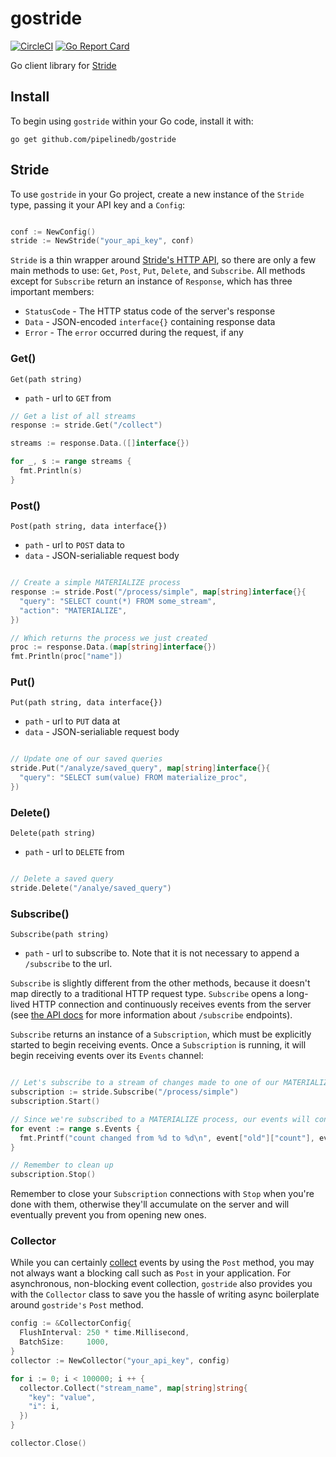 # gostride

[![CircleCI](https://circleci.com/gh/pipelinedb/gostride.svg?style=shield)](https://circleci.com/gh/pipelinedb/gostride)
[![Go Report Card](https://goreportcard.com/badge/pipelinedb/gostride)](https://goreportcard.com/report/pipelinedb/gostride) 

Go client library for [Stride](https://www.stride.io/docs)

## Install

To begin using `gostride` within your Go code, install it with:

```
go get github.com/pipelinedb/gostride
```

## Stride

To use `gostride` in your Go project, create a new instance of the `Stride` type, passing it your API key and a `Config`:

```go

conf := NewConfig()
stride := NewStride("your_api_key", conf)
```

`Stride` is a thin wrapper around [Stride's HTTP API](https://www.stride.io/docs), so there are only a few main methods
to use: `Get`, `Post`, `Put`, `Delete`, and `Subscribe`. All methods except for `Subscribe` return an instance of `Response`,
which has three important members:

* `StatusCode` - The HTTP status code of the server's response
* `Data` - JSON-encoded `interface{}` containing response data
* `Error` - The `error` occurred during the request, if any

### Get()
`Get(path string)`

* `path` - url to `GET` from

```go
// Get a list of all streams
response := stride.Get("/collect")

streams := response.Data.([]interface{})

for _, s := range streams {
  fmt.Println(s)
}
```

### Post()
`Post(path string, data interface{})`

* `path` - url to `POST` data to
* `data` - JSON-serialiable request body

```go

// Create a simple MATERIALIZE process
response := stride.Post("/process/simple", map[string]interface{}{
  "query": "SELECT count(*) FROM some_stream",
  "action": "MATERIALIZE",
})

// Which returns the process we just created
proc := response.Data.(map[string]interface{})
fmt.Println(proc["name"])
```

### Put()
`Put(path string, data interface{})`

* `path` - url to `PUT` data at
* `data` - JSON-serialiable request body

```go

// Update one of our saved queries
stride.Put("/analyze/saved_query", map[string]interface{}{
  "query": "SELECT sum(value) FROM materialize_proc",
})
```

### Delete()
`Delete(path string)`

* `path` - url to `DELETE` from

```go

// Delete a saved query
stride.Delete("/analye/saved_query")

```

### Subscribe()
`Subscribe(path string)`

* `path` - url to subscribe to. Note that it is not necessary to append a `/subscribe` to the url.

`Subscribe` is slightly different from the other methods, because it doesn't map directly to a traditional HTTP request type. `Subscribe`
opens a long-lived HTTP connection and continuously receives events from the server (see [the API docs](https://www.stride.io/docs) for more
information about `/subscribe` endpoints).

`Subscribe` returns an instance of a `Subscription`, which must be explicitly started to begin receiving events. Once a `Subscription` is running, 
it will begin receiving events over its `Events` channel:

```go

// Let's subscribe to a stream of changes made to one of our MATERIALIZE processes
subscription := stride.Subscribe("/process/simple")
subscription.Start()

// Since we're subscribed to a MATERIALIZE process, our events will contain old and new rows representing an incremental update
for event := range s.Events {
  fmt.Printf("count changed from %d to %d\n", event["old"]["count"], event["new"]["count"])
}

// Remember to clean up
subscription.Stop()
```

Remember to close your `Subscription` connections with `Stop` when you're done with them, otherwise they'll accumulate on the server
and will eventually prevent you from opening new ones.

### Collector

While you can certainly [collect](https://www.stride.io/docs#collect) events by using the `Post` method, you may not always want a blocking call such as `Post` in your application. For asynchronous, non-blocking event collection, `gostride` also provides you with the `Collector` class to save you the hassle of writing async boilerplate around `gostride's` `Post` method.

```go
config := &CollectorConfig{
  FlushInterval: 250 * time.Millisecond,
  BatchSize:     1000,
}
collector := NewCollector("your_api_key", config)

for i := 0; i < 100000; i ++ {
  collector.Collect("stream_name", map[string]string{
    "key": "value",
    "i": i,
  })
}

collector.Close()
```
